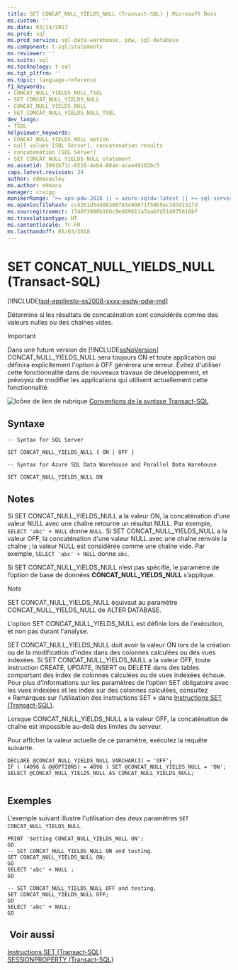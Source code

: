 ```yaml
---
title: SET CONCAT_NULL_YIELDS_NULL (Transact-SQL) | Microsoft Docs
ms.custom: ''
ms.date: 03/14/2017
ms.prod: sql
ms.prod_service: sql-data-warehouse, pdw, sql-database
ms.component: t-sql|statements
ms.reviewer: ''
ms.suite: sql
ms.technology: t-sql
ms.tgt_pltfrm: ''
ms.topic: language-reference
f1_keywords:
- CONCAT_NULL_YIELDS_NULL_TSQL
- SET CONCAT_NULL_YIELDS_NULL
- CONCAT_NULL_YIELDS_NULL
- SET_CONCAT_NULL_YIELDS_NULL_TSQL
dev_langs:
- TSQL
helpviewer_keywords:
- CONCAT_NULL_YIELDS_NULL option
- null values [SQL Server], concatenation results
- concatenation [SQL Server]
- SET CONCAT_NULL_YIELDS_NULL statement
ms.assetid: 3091b71c-6518-4eb4-88ab-acae49102bc5
caps.latest.revision: 34
author: edmacauley
ms.author: edmaca
manager: craigg
monikerRange: '>= aps-pdw-2016 || = azure-sqldw-latest || >= sql-server-2016 || = sqlallproducts-allversions'
ms.openlocfilehash: cc4261d54d86300783499871f50b5ec7d7d152fd
ms.sourcegitcommit: 1740f3090b168c0e809611a7aa6fd514075616bf
ms.translationtype: HT
ms.contentlocale: fr-FR
ms.lasthandoff: 05/03/2018
---
```

# <a name="set-concatnullyieldsnull-transact-sql"></a>SET CONCAT_NULL_YIELDS_NULL (Transact-SQL)
[!INCLUDE[tsql-appliesto-ss2008-xxxx-asdw-pdw-md](../../includes/tsql-appliesto-ss2008-xxxx-asdw-pdw-md.md)]

  Détermine si les résultats de concaténation sont considérés comme des valeurs nulles ou des chaînes vides.  
  
> [!IMPORTANT]  
>  Dans une future version de [!INCLUDE[ssNoVersion](../../includes/ssnoversion-md.md)] CONCAT_NULL_YIELDS_NULL sera toujours ON et toute application qui définira explicitement l'option à OFF générera une erreur. Évitez d'utiliser cette fonctionnalité dans de nouveaux travaux de développement, et prévoyez de modifier les applications qui utilisent actuellement cette fonctionnalité.  
  
 ![Icône de lien de rubrique](../../database-engine/configure-windows/media/topic-link.gif "Icône lien de rubrique") [Conventions de la syntaxe Transact-SQL](../../t-sql/language-elements/transact-sql-syntax-conventions-transact-sql.md)  
  
## <a name="syntax"></a>Syntaxe  
  
```  
-- Syntax for SQL Server  
    
SET CONCAT_NULL_YIELDS_NULL { ON | OFF }   
```  
  
```  
-- Syntax for Azure SQL Data Warehouse and Parallel Data Warehouse  
  
SET CONCAT_NULL_YIELDS_NULL ON    
```  
  
## <a name="remarks"></a>Notes   
 Si SET CONCAT_NULL_YIELDS_NULL a la valeur ON, la concaténation d'une valeur NULL avec une chaîne retourne un résultat NULL. Par exemple, `SELECT 'abc' + NULL` donne `NULL`. Si SET CONCAT_NULL_YIELDS_NULL a la valeur OFF, la concaténation d'une valeur NULL avec une chaîne renvoie la chaîne ; la valeur NULL est considérée comme une chaîne vide. Par exemple, `SELECT 'abc' + NULL` donne `abc`.  
  
 Si SET CONCAT_NULL_YIELDS_NULL n’est pas spécifié, le paramètre de l’option de base de données **CONCAT_NULL_YIELDS_NULL** s’applique.  
  
> [!NOTE]  
>  SET CONCAT_NULL_YIELDS_NULL équivaut au paramètre CONCAT_NULL_YIELDS_NULL de ALTER DATABASE.  
  
 L'option SET CONCAT_NULL_YIELDS_NULL est définie lors de l'exécution, et non pas durant l'analyse.  
  
 SET CONCAT_NULL_YIELDS_NULL doit avoir la valeur ON lors de la création ou de la modification d'index dans des colonnes calculées ou des vues indexées. Si SET CONCAT_NULL_YIELDS_NULL a la valeur OFF, toute instruction CREATE, UPDATE, INSERT ou DELETE dans des tables comportant des index de colonnes calculées ou de vues indexées échoue. Pour plus d’informations sur les paramètres de l’option SET obligatoire avec les vues indexées et les index sur des colonnes calculées, consultez « Remarques sur l’utilisation des instructions SET » dans [Instructions SET &#40;Transact-SQL&#41;](../../t-sql/statements/set-statements-transact-sql.md).  
  
 Lorsque CONCAT_NULL_YIELDS_NULL a la valeur OFF, la concaténation de chaîne est impossible au-delà des limites du serveur.  
  
 Pour afficher la valeur actuelle de ce paramètre, exécutez la requête suivante.  
  
```  
DECLARE @CONCAT_NULL_YIELDS_NULL VARCHAR(3) = 'OFF';  
IF ( (4096 & @@OPTIONS) = 4096 ) SET @CONCAT_NULL_YIELDS_NULL = 'ON';  
SELECT @CONCAT_NULL_YIELDS_NULL AS CONCAT_NULL_YIELDS_NULL;  
  
```  
  
## <a name="examples"></a>Exemples  
 L'exemple suivant illustre l'utilisation des deux paramètres `SET CONCAT_NULL_YIELDS_NULL`.  
  
```  
PRINT 'Setting CONCAT_NULL_YIELDS_NULL ON';  
GO  
-- SET CONCAT_NULL_YIELDS_NULL ON and testing.  
SET CONCAT_NULL_YIELDS_NULL ON;  
GO  
SELECT 'abc' + NULL ;  
GO  
  
-- SET CONCAT_NULL_YIELDS_NULL OFF and testing.  
SET CONCAT_NULL_YIELDS_NULL OFF;  
GO  
SELECT 'abc' + NULL;   
GO  
```  
  
## <a name="see-also"></a> Voir aussi  
 [Instructions SET &#40;Transact-SQL&#41;](../../t-sql/statements/set-statements-transact-sql.md)   
 [SESSIONPROPERTY &#40;Transact-SQL&#41;](../../t-sql/functions/sessionproperty-transact-sql.md)  
  
  
